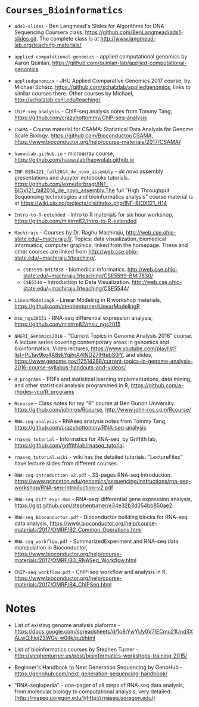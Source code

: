 # `Courses_Bioinformatics`

- `ads1-slides` - Ben Langmead's Slides for Algorithms for DNA Sequencing Coursera class. https://github.com/BenLangmead/ads1-slides.git. The complete class is at http://www.langmead-lab.org/teaching-materials/

- `applied-computational-genomics` - applied computational genomics by Aaron Quinlan, https://github.com/quinlan-lab/applied-computational-genomics

- `appliedgenomics` - JHU Applied Comparative Genomics 2017 course, by Michael Schatz. https://github.com/schatzlab/appliedgenomics, links to similar courses there. Other courses by Michael, http://schatzlab.cshl.edu/teaching/

- `ChIP-seq-analysis` - ChIP-seq analysis notes from Tommy Tang, https://github.com/crazyhottommy/ChIP-seq-analysis

- `CSAMA` - Course material for CSAMA: Statistical Data Analysis for Genome Scale Biology. https://github.com/Bioconductor/CSAMA, https://www.bioconductor.org/help/course-materials/2017/CSAMA/

- `haowulab.github.io` - microarray course, https://github.com/haowulab/haowulab.github.io

- `INF-BIOx121_fall2014_de_novo_assembly` - _de novo_ assembly presentations and Jupyter notebooks tutorials. https://github.com/lexnederbragt/INF-BIOx121_fall2014_de_novo_assembly.The full "High Throughput Sequencing technologies and bioinformatics analysis" course material is at https://wiki.uio.no/projects/clsi/index.php/INF-BIOX121_H14

- `Intro-to-R-extended` - Intro to R materials for six hour workshop, https://github.com/mistrm82/Intro-to-R-extended

- `Machiraju` - Courses by Dr. Raghu Machiraju, http://web.cse.ohio-state.edu/~machiraju.1/. Topics: data visualization, biomedical informatics, computer graphics, linked from the homepage. These and other courses are linked from http://web.cse.ohio-state.edu/~machiraju.1/teaching/. 
  - `CSE5599-BMI7830` - biomedical informatics. http://web.cse.ohio-state.edu/~machiraju.1/teaching/CSE5599-BMI7830/
  - `CSE5544` – Introduction to Data Visualization. http://web.cse.ohio-state.edu/~machiraju.1/teaching/CSE5544/

- `LinearModelingR` - Linear Modeling in R workshop materials, https://github.com/stephenturner/LinearModelingR

- `msu_ngs20151` - RNA-seq differential expression analysis, https://github.com/mistrm82/msu_ngs2015

- `NHGRI_Genomics2016` - "Current Topics in Genome Analysis 2016" course. A lecture series covering contemporary areas in genomics and bioinformatics. Video lectures, https://www.youtube.com/playlist?list=PL1ay9ko4A8skYqjhrA4INDZ7IHtebS0lY, and slides, https://www.genome.gov/12514288/current-topics-in-genome-analysis-2016-course-syllabus-handouts-and-videos/

- `R_programs` - PDFs and statistical learning implementations, data mining, and other statistical analysis programmed in R, https://github.com/a-rhodes-vcu/R_programs

- `Rcourse` - Class notes for my "R" course at Ben Gurion University. https://github.com/johnros/Rcourse, http://www.john-ros.com/Rcourse/

- `RNA-seq-analysis` - RNAseq analysis notes from Tommy Tang, https://github.com/crazyhottommy/RNA-seq-analysis

- `rnaseq_tutorial` - Informatics for RNA-seq, by Griffith lab, https://github.com/griffithlab/rnaseq_tutorial. 

- `rnaseq_tutorial.wiki` - wiki has the detailed tutorials. "LectureFiles" have lecture slides from different courses

- `RNA-seq-introduction-v2.pdf` - 33-pages RNA-seq introduction. https://www.princeton.edu/genomics/sequencing/instructions/rna-seq-workshop/RNA-seq-introduction-v2.pdf

- `RNA-seq_diff_expr.Rmd` - RNA-seq: differential gene expression analysis, https://gist.github.com/stephenturner/e34e32b3d054bb850ae2

- `RNA-seq_Bioconductor.pdf` - Bioconductor building blocks for RNA-seq data analysis, https://www.bioconductor.org/help/course-materials/2017/OMRF/B2_Common_Operations.html

- `RNA-seq_workflow.pdf` - SummarizedExperiment and RNA-seq data manipulation in Bioconductor, https://www.bioconductor.org/help/course-materials/2017/OMRF/B3_RNASeq_Workflow.html

- `ChIP-seq_workflow.pdf` - ChIP-seq workflow and analysis in R, https://www.bioconductor.org/help/course-materials/2017/OMRF/B4_ChIPSeq.html

# Notes

- List of existing genome analysis plaforms - https://docs.google.com/spreadsheets/d/1o8iYwYUy0V7IECmu21Und3XALwQihioj23WGv-w0itk/pubhtml

- List of bioinformatics courses by Stephen Turner - http://stephenturner.us/post/bioinformatics-workshops-training-2015/

- Beginner's Handbook to Next Generation Sequencing by GenoHub - https://genohub.com/next-generation-sequencing-handbook/

- "RNA-seqlopedia" - one-pager of all steps of RNA-seq data analysis, from molecular biology to computational analysis, very detailed. [http://rnaseq.uoregon.edu/](http://rnaseq.uoregon.edu/)





